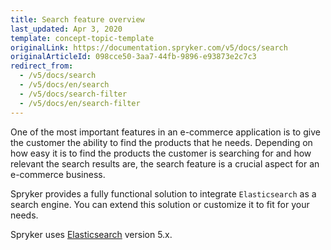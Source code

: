 ```yaml
---
title: Search feature overview
last_updated: Apr 3, 2020
template: concept-topic-template
originalLink: https://documentation.spryker.com/v5/docs/search
originalArticleId: 098cce50-3aa7-44fb-9896-e93873e2c7c3
redirect_from:
  - /v5/docs/search
  - /v5/docs/en/search
  - /v5/docs/search-filter
  - /v5/docs/en/search-filter
---
```


One of the most important features in an e-commerce application is to give the customer the ability to find the products that he needs. Depending on how easy it is to find the products the customer is searching for and how relevant the search results are, the search feature is a crucial aspect for an e-commerce business.

Spryker provides a fully functional solution to integrate `Elasticsearch` as a search engine. You can extend this solution or customize it to fit for your needs.

Spryker uses [Elasticsearch](https://www.elastic.co/products/elasticsearch) version 5.x.
